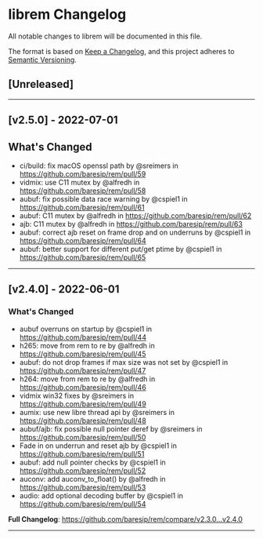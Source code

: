 # librem Changelog

All notable changes to librem will be documented in this file.

The format is based on [Keep a Changelog](https://keepachangelog.com/en/1.0.0/),
and this project adheres to [Semantic Versioning](https://semver.org/spec/v2.0.0.html).

## [Unreleased]

---

## [v2.5.0] - 2022-07-01

## What's Changed
* ci/build: fix macOS openssl path by @sreimers in https://github.com/baresip/rem/pull/59
* vidmix: use C11 mutex by @alfredh in https://github.com/baresip/rem/pull/58
* aubuf: fix possible data race warning by @cspiel1 in https://github.com/baresip/rem/pull/61
* aubuf: C11 mutex by @alfredh in https://github.com/baresip/rem/pull/62
* ajb: C11 mutex by @alfredh in https://github.com/baresip/rem/pull/63
* aubuf: correct ajb reset on frame drop and on underruns by @cspiel1 in https://github.com/baresip/rem/pull/64
* aubuf: better support for different put/get ptime by @cspiel1 in https://github.com/baresip/rem/pull/65

---

## [v2.4.0] - 2022-06-01

### What's Changed
* aubuf overruns on startup by @cspiel1 in https://github.com/baresip/rem/pull/44
* h265: move from rem to re by @alfredh in https://github.com/baresip/rem/pull/45
* aubuf: do not drop frames if max size was not set by @cspiel1 in https://github.com/baresip/rem/pull/47
* h264: move from rem to re by @alfredh in https://github.com/baresip/rem/pull/46
* vidmix win32 fixes by @sreimers in https://github.com/baresip/rem/pull/49
* aumix: use new libre thread api by @sreimers in https://github.com/baresip/rem/pull/48
* aubuf/ajb: fix possible null pointer deref by @sreimers in https://github.com/baresip/rem/pull/50
* Fade in on underrun and reset ajb by @cspiel1 in https://github.com/baresip/rem/pull/51
* aubuf: add null pointer checks by @cspiel1 in https://github.com/baresip/rem/pull/52
* auconv: add auconv_to_float() by @alfredh in https://github.com/baresip/rem/pull/53
* audio: add optional decoding buffer by @cspiel1 in https://github.com/baresip/rem/pull/54

**Full Changelog**: https://github.com/baresip/rem/compare/v2.3.0...v2.4.0

---
